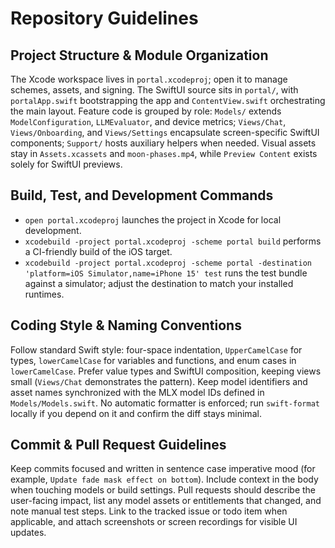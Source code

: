 # Repository Guidelines

## Project Structure & Module Organization
The Xcode workspace lives in `portal.xcodeproj`; open it to manage schemes, assets, and signing. The SwiftUI source sits in `portal/`, with `portalApp.swift` bootstrapping the app and `ContentView.swift` orchestrating the main layout. Feature code is grouped by role: `Models/` extends `ModelConfiguration`, `LLMEvaluator`, and device metrics; `Views/Chat`, `Views/Onboarding`, and `Views/Settings` encapsulate screen-specific SwiftUI components; `Support/` hosts auxiliary helpers when needed. Visual assets stay in `Assets.xcassets` and `moon-phases.mp4`, while `Preview Content` exists solely for SwiftUI previews.

## Build, Test, and Development Commands
- `open portal.xcodeproj` launches the project in Xcode for local development.
- `xcodebuild -project portal.xcodeproj -scheme portal build` performs a CI-friendly build of the iOS target.
- `xcodebuild -project portal.xcodeproj -scheme portal -destination 'platform=iOS Simulator,name=iPhone 15' test` runs the test bundle against a simulator; adjust the destination to match your installed runtimes.

## Coding Style & Naming Conventions
Follow standard Swift style: four-space indentation, `UpperCamelCase` for types, `lowerCamelCase` for variables and functions, and enum cases in `lowerCamelCase`. Prefer value types and SwiftUI composition, keeping views small (`Views/Chat` demonstrates the pattern). Keep model identifiers and asset names synchronized with the MLX model IDs defined in `Models/Models.swift`. No automatic formatter is enforced; run `swift-format` locally if you depend on it and confirm the diff stays minimal.


## Commit & Pull Request Guidelines
Keep commits focused and written in sentence case imperative mood (for example, `Update fade mask effect on bottom`). Include context in the body when touching models or build settings. Pull requests should describe the user-facing impact, list any model assets or entitlements that changed, and note manual test steps. Link to the tracked issue or todo item when applicable, and attach screenshots or screen recordings for visible UI updates.
